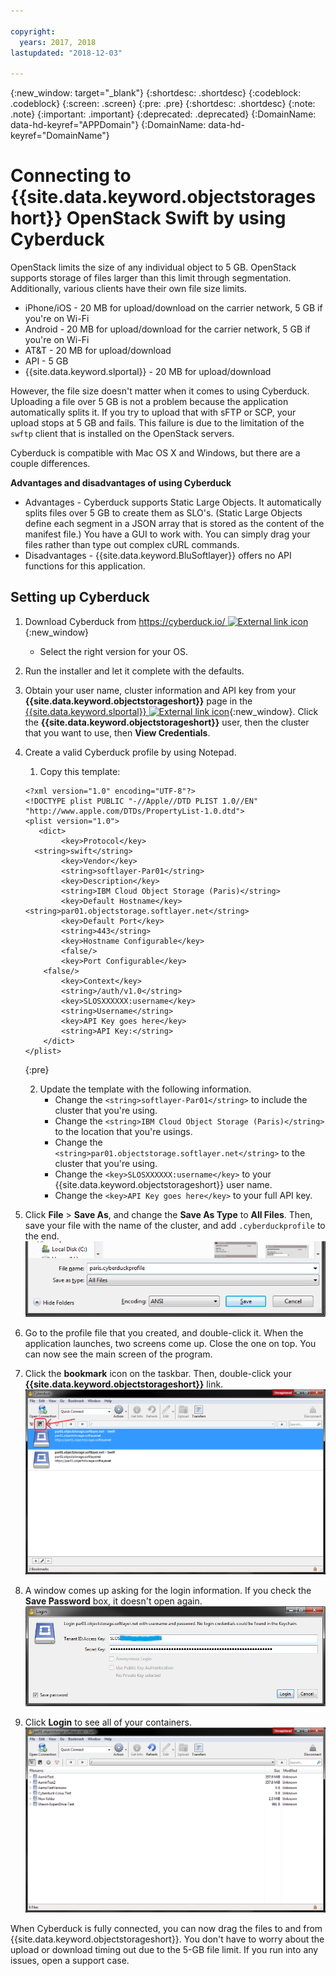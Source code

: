 ```yaml
---

copyright:
  years: 2017, 2018
lastupdated: "2018-12-03"

---
```

{:new_window: target="_blank"}
{:shortdesc: .shortdesc}
{:codeblock: .codeblock}
{:screen: .screen}
{:pre: .pre}
{:shortdesc: .shortdesc}
{:note: .note}
{:important: .important}
{:deprecated: .deprecated}
{:DomainName: data-hd-keyref="APPDomain"}
{:DomainName: data-hd-keyref="DomainName"}


# Connecting to {{site.data.keyword.objectstorageshort}} OpenStack Swift by using Cyberduck

OpenStack limits the size of any individual object to 5 GB. OpenStack supports storage of files larger than this limit through segmentation. Additionally, various clients have their own file size limits.

- iPhone/iOS - 20 MB for upload/download on the carrier network, 5 GB if you're on Wi-Fi
- Android - 20 MB for upload/download for the carrier network, 5 GB if you're on Wi-Fi
- AT&T - 20 MB for upload/download
- API - 5 GB
- {{site.data.keyword.slportal}} - 20 MB for upload/download

However, the file size doesn't matter when it comes to using Cyberduck. Uploading a file over 5 GB is not a problem because the application automatically splits it. If you try to upload that with sFTP or SCP, your upload stops at 5 GB and fails. This failure is due to the limitation of the `swftp` client that is installed on the OpenStack servers.  

Cyberduck is compatible with Mac OS X and Windows, but there are a couple differences.

**Advantages and disadvantages of using Cyberduck**

 - Advantages - Cyberduck supports Static Large Objects. It automatically splits files over 5 GB to create them as SLO's. (Static Large Objects define each segment in a JSON array that is stored as the content of the manifest file.) You have a GUI to work with. You can simply drag your files rather than type out complex cURL commands. 
 - Disadvantages - {{site.data.keyword.BluSoftlayer}} offers no API functions for this application.

## Setting up Cyberduck

1. Download Cyberduck from [https://cyberduck.io/ ![External link icon](../../icons/launch-glyph.svg "External link icon")](https://cyberduck.io/){:new_window}
   - Select the right version for your OS.
2. Run the installer and let it complete with the defaults.
3. Obtain your user name, cluster information and API key from your **{{site.data.keyword.objectstorageshort}}** page in the [{{site.data.keyword.slportal}} ![External link icon](../../icons/launch-glyph.svg "External link icon")](https://control.softlayer.com/){:new_window}. Click the **{{site.data.keyword.objectstorageshort}}** user, then the cluster that you want to use, then **View Credentials**.
4. Create a valid Cyberduck profile by using Notepad.
     1. Copy this template:
     ```
     <?xml version="1.0" encoding="UTF-8"?>
     <!DOCTYPE plist PUBLIC "-//Apple//DTD PLIST 1.0//EN"
     "http://www.apple.com/DTDs/PropertyList-1.0.dtd">
     <plist version="1.0">
        <dict>
             <key>Protocol</key>
       <string>swift</string>
             <key>Vendor</key>
             <string>softlayer-Par01</string>
             <key>Description</key>
             <string>IBM Cloud Object Storage (Paris)</string>
             <key>Default Hostname</key>
     <string>par01.objectstorage.softlayer.net</string>
             <key>Default Port</key>
             <string>443</string>
             <key>Hostname Configurable</key>
             <false/>
             <key>Port Configurable</key>
         <false/>
             <key>Context</key>
             <string>/auth/v1.0</string>
             <key>SLOSXXXXXX:username</key>
             <string>Username</string>
             <key>API Key goes here</key>
             <string>API Key:</string>
         </dict>
     </plist>
     ```
     {:pre}

     2. Update the template with the following information.
        - Change the `<string>softlayer-Par01</string>` to include the cluster that you're using.
        - Change the `<string>IBM Cloud Object Storage (Paris)</string>` to the location that you're usings.
        - Change the `<string>par01.objectstorage.softlayer.net</string>` to the cluster that you're using.
        - Change the `<key>SLOSXXXXXX:username</key>` to your {{site.data.keyword.objectstorageshort}} user name.
        - Change the `<key>API Key goes here</key>` to your full API key.

5. Click **File** > **Save As**, and change the **Save As Type** to **All Files**. Then, save your file with the name of the cluster, and add `.cyberduckprofile` to the end. <br/> ![Cyberduck Profile](/images/cyberduck_fig1.png)

6. Go to the profile file that you created, and double-click it. When the application launches, two screens come up. Close the one on top. You can now see the main screen of the program.

7. Click the **bookmark** icon on the taskbar. Then, double-click your **{{site.data.keyword.objectstorageshort}}** link.<br/>
   ![Bookmark icon on the login screen](/images/cyberduck_fig2.png)

8. A window comes up asking for the login information. If you check the **Save Password** box, it doesn't open again.<br/>
   ![Login screen](/images/cyberduck_fig3.png)

9. Click **Login** to see all of your containers. <br/> ![Container list](/images/cyberduck_fig4.png)

When Cyberduck is fully connected, you can now drag the files to and from {{site.data.keyword.objectstorageshort}}. You don't have to worry about the upload or download timing out due to the 5-GB file limit. If you run into any issues, open a support case.
